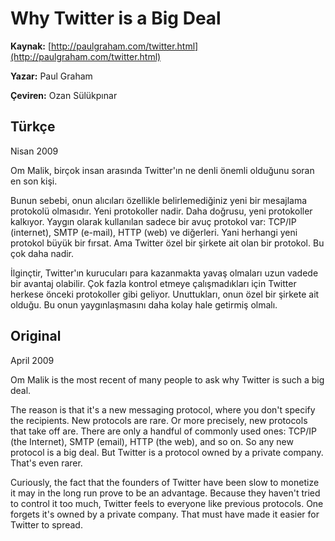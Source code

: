 # Why Twitter is a Big Deal

**Kaynak:** [http://paulgraham.com/twitter.html](http://paulgraham.com/twitter.html)

**Yazar:** Paul Graham

**Çeviren:** Ozan Sülükpınar

## Türkçe

Nisan 2009

Om Malik, birçok insan arasında Twitter'ın ne denli önemli olduğunu soran en son kişi.

Bunun sebebi, onun alıcıları özellikle belirlemediğiniz yeni bir mesajlama protokolü olmasıdır. Yeni protokoller nadir. Daha doğrusu, yeni protokoller kalkıyor. Yaygın olarak kullanılan sadece bir avuç protokol var: TCP/IP (internet), SMTP (e-mail), HTTP (web) ve diğerleri. Yani herhangi yeni protokol büyük bir fırsat. Ama Twitter özel bir şirkete ait olan bir protokol. Bu çok daha nadir.

İlginçtir, Twitter'ın kurucuları para kazanmakta yavaş olmaları uzun vadede bir avantaj olabilir. Çok fazla kontrol etmeye çalışmadıkları için Twitter herkese önceki protokoller gibi geliyor. Unuttukları, onun özel bir şirkete ait olduğu. Bu onun yaygınlaşmasını daha kolay hale getirmiş olmalı.

## Original 

April 2009

Om Malik is the most recent of many people to ask why Twitter is such a big deal.

The reason is that it's a new messaging protocol, where you don't specify the recipients. New protocols are rare. Or more precisely, new protocols that take off are. There are only a handful of commonly used ones: TCP/IP (the Internet), SMTP (email), HTTP (the web), and so on. So any new protocol is a big deal. But Twitter is a protocol owned by a private company. That's even rarer.

Curiously, the fact that the founders of Twitter have been slow to monetize it may in the long run prove to be an advantage. Because they haven't tried to control it too much, Twitter feels to everyone like previous protocols. One forgets it's owned by a private company. That must have made it easier for Twitter to spread.
